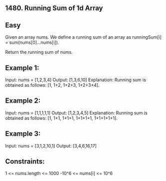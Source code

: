 ## 1480. Running Sum of 1d Array

## Easy

Given an array nums. We define a running sum of an array as runningSum[i] = sum(nums[0]…nums[i]).

Return the running sum of nums.

 

## Example 1:

Input: nums = [1,2,3,4]
Output: [1,3,6,10]
Explanation: Running sum is obtained as follows: [1, 1+2, 1+2+3, 1+2+3+4].

## Example 2:

Input: nums = [1,1,1,1,1]
Output: [1,2,3,4,5]
Explanation: Running sum is obtained as follows: [1, 1+1, 1+1+1, 1+1+1+1, 1+1+1+1+1].

## Example 3:

Input: nums = [3,1,2,10,1]
Output: [3,4,6,16,17]
 

## Constraints:

1 <= nums.length <= 1000
-10^6 <= nums[i] <= 10^6